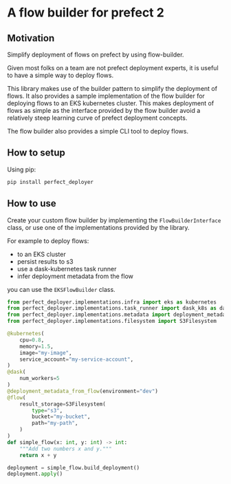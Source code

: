 # A flow builder for prefect 2

## Motivation
Simplify deployment of flows on prefect by using flow-builder.

Given most folks on a team are not prefect deployment experts, it is useful to have a simple way to deploy flows. 

This library makes use of the builder pattern to simplify the deployment of flows. It also provides a sample implementation of the flow builder for deploying flows to an EKS kubernetes cluster. This makes deployment of flows as simple as the interface provided by the flow builder avoid a relatively steep learning curve of prefect deployment concepts.

The flow builder also provides a simple CLI tool to deploy flows.

## How to setup

Using pip:

```bash
pip install perfect_deployer
```

## How to use

Create your custom flow builder by implementing the `FlowBuilderInterface` class, or use one of the implementations provided by the library.

For example to deploy flows:
- to an EKS cluster
- persist results to s3
- use a dask-kubernetes task runner
- infer deployment metadata from the flow

you can use the `EKSFlowBuilder` class.

```python
from perfect_deployer.implementations.infra import eks as kubernetes
from perfect_deployer.implementations.task_runner import dask_k8s as dask
from perfect_deployer.implementations.metadata import deployment_metadata_from_flow
from perfect_deployer.implementations.filesystem import S3Filesystem

@kubernetes(
    cpu=0.8,
    memory=1.5,
    image="my-image",
    service_account="my-service-account",
)
@dask(
    num_workers=5
)
@deployment_metadata_from_flow(environment="dev")
@flow(
    result_storage=S3Filesystem(
        type="s3",
        bucket="my-bucket",
        path="my-path",
    )
)
def simple_flow(x: int, y: int) -> int:
    """Add two numbers x and y."""
    return x + y

deployment = simple_flow.build_deployment()
deployment.apply()
```
